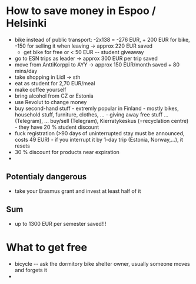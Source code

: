 # How to save money in Espoo / Helsinki
- bike instead of public transport: -2x138 = -276 EUR, + 200 EUR for bike, -150 for selling it when leaving -> approx 220 EUR saved
  - get bike for free or < 50 EUR -- student giveaway
- go to ESN trips as leader -> approx 300 EUR per trip saved
- move from AnttiKorppi to AYY -> approx 150 EUR/month saved + 80 mins/day
- take shopping in Lidl -> sth
- eat as student for 2,70 EUR/meal
- make coffee yourself
- bring alcohol from CZ or Estonia
- use Revolut to change money
- buy second-hand stuff - extremly popular in Finland - mostly bikes, household stuff, furniture, clothes, ... - giving away free stuff ... (Telegram), ... buy/sell (Telegram), Kierratykeskus (=recyclation centre) - they have 20 % student discount
- fuck registration (>90 days of uninterrupted stay must be announced, costs 49 EUR) - if you interrupt it by 1-day trip (Estonia, Norway,...), it resets
- 30 % discount for products near expiration
- 

## Potentialy dangerous
- take your Erasmus grant and invest at least half of it

## Sum
- up to 1300 EUR per semester saved!!!

# What to get free
- bicycle -- ask the dormitory bike shelter owner, usually someone moves and forgets it
- 
